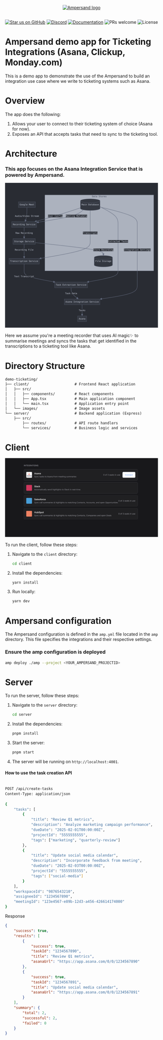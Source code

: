 <br/>
<div align="center">
    <a href="https://www.withampersand.com/?utm_source=github&utm_medium=readme&utm_campaign=demo-ticketing&utm_content=logo">
    <img src="https://res.cloudinary.com/dycvts6vp/image/upload/v1723671980/ampersand-logo-black.svg" height="30" align="center" alt="Ampersand logo" >
    </a>
<br/>
<br/>

<div align="center">

[![Star us on GitHub](https://img.shields.io/github/stars/amp-labs/connectors?color=FFD700&label=Stars&logo=Github)](https://github.com/amp-labs/connectors) [![Discord](https://img.shields.io/badge/Join%20The%20Community-black?logo=discord)](https://discord.gg/BWP4BpKHvf) [![Documentation](https://img.shields.io/badge/Read%20our%20Documentation-black?logo=book)](https://docs.withampersand.com) ![PRs welcome](https://img.shields.io/badge/PRs-welcome-brightgreen.svg) <img src="https://img.shields.io/static/v1?label=license&message=MIT&color=white" alt="License">
</div>

</div>

# Ampersand demo app for Ticketing Integrations (Asana, Clickup, Monday.com)

This is a demo app to demonstrate the use of the Ampersand to build an integration use case where we write to ticketing systems such as Asana. 


# Overview 

The app does the following: 
1. Allows your user to connect to their ticketing system of choice (Asana for now). 
2. Exposes an API that accepts tasks that need to sync to the ticketing tool. 




# Architecture 


### This app focuses on the Asana Integration Service that is powered by Ampersand. 


<img src="./client/images/architecture.png" width="600" />

Here we assume you're a meeting recorder that uses AI magic✨ to summarise meetings and syncs the tasks that get identified in the transcriptions to a ticketing tool like Asana. 



# Directory Structure

```
demo-ticketing/
├── client/                     # Frontend React application
│   ├── src/
│   │   ├── components/         # React components
│   │   ├── App.tsx             # Main application component
│   │   └── main.tsx            # Application entry point
│   └── images/                 # Image assets
└── server/                     # Backend application (Express)
    ├── src/
        ├── routes/             # API route handlers
        └── services/           # Business logic and services
```

# Client

<img src="./client/images/integration_section.png" width="600" />

To run the client, follow these steps:

1. Navigate to the `client` directory:
   ```sh
   cd client
   ```

2. Install the dependencies:
   ```sh
   yarn install
   ```

3. Run locally: 
    ```sh
    yarn dev
    ```



# Ampersand configuration

The Ampersand configuration is defined in the `amp.yml` file located in the `amp` directory. This file specifies the integrations and their respective settings.


### Ensure the amp configuration is deployed

```sh
amp deploy ./amp --project <YOUR_AMPERSAND_PROJECTID>
```


# Server 


To run the server, follow these steps:

1. Navigate to the `server` directory:
   ```sh
   cd server
   ```

2. Install the dependencies:
   ```sh
   pnpm install
   ```


4. Start the server:
   ```sh
   pnpm start
   ```

5. The server will be running on `http://localhost:4001`.


#### How to use the task creation API 


```sh

POST /api/create-tasks
Content-Type: application/json

{
    "tasks": [
        {
            "title": "Review Q1 metrics",
            "description": "Analyze marketing campaign performance",
            "dueDate": "2025-02-01T00:00:00Z",
            "projectId": "5555555555",
            "tags": ["marketing", "quarterly-review"]
        },
        {
            "title": "Update social media calendar",
            "description": "Incorporate feedback from meeting",
            "dueDate": "2025-02-03T00:00:00Z",
            "projectId": "5555555555",
            "tags": ["social-media"]
        }
    ],
    "workspaceId": "9876543210",
    "assigneeId": "1234567890",
    "meetingId": "123e4567-e89b-12d3-a456-426614174000"
}
```

 Response

```json
{
    "success": true,
    "results": [
        {
            "success": true,
            "taskId": "1234567890",
            "title": "Review Q1 metrics",
            "asanaUrl": "https://app.asana.com/0/0/1234567890"
        },
        {
            "success": true,
            "taskId": "1234567891",
            "title": "Update social media calendar",
            "asanaUrl": "https://app.asana.com/0/0/1234567891"
        }
    ],
    "summary": {
        "total": 2,
        "successful": 2,
        "failed": 0
    }
}
```